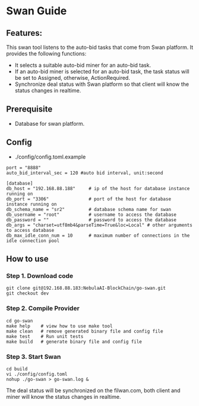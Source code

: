 # Swan Guide

## Features:

This swan tool listens to the auto-bid tasks that come from Swan platform. It provides the following functions:

* It selects a suitable auto-bid miner for an auto-bid task. 
* If an auto-bid miner is selected for an auto-bid task, the task status will be set to Assigned, otherwise, ActionRequired.
* Synchronize deal status with Swan platform so that client will know the status changes in realtime.

## Prerequisite
- Database for swan platform.

## Config
* ./config/config.toml.example
```shell
port = "8888"
auto_bid_interval_sec = 120 #auto bid interval, unit:second

[database]
db_host = "192.168.88.188"     # ip of the host for database instance running on
db_port = "3306"               # port of the host for database instance running on
db_schema_name = "sr2"         # database schema name for swan
db_username = "root"           # username to access the database
db_password = ""               # password to access the database
db_args = "charset=utf8mb4&parseTime=True&loc=Local" # other arguments to access database
db_max_idle_conn_num = 10      # maximum number of connections in the idle connection pool
```
## How to use

### Step 1. Download code
```shell
git clone git@192.168.88.183:NebulaAI-BlockChain/go-swan.git
git checkout dev
```

### Step 2. Compile Provider
```shell
cd go-swan
make help    # view how to use make tool
make clean   # remove generated binary file and config file
make test    # Run unit tests
make build   # generate binary file and config file
```

### Step 3. Start Swan
```shell
cd build
vi ./config/config.toml
nohup ./go-swan > go-swan.log &
```

The deal status will be synchronized on the filwan.com, both client and miner will know the status changes in realtime.
